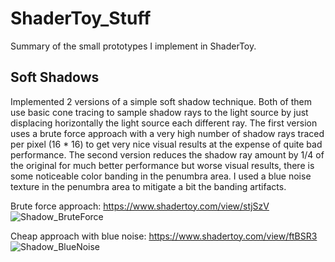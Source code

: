 # ShaderToy_Stuff
Summary of the small prototypes I implement in ShaderToy.



## Soft Shadows 
Implemented 2 versions of a simple soft shadow technique. Both of them use basic cone tracing to sample shadow rays to the light source by just displacing horizontally the light source each different ray. 
The first version uses a brute force approach with a very high number of shadow rays traced per pixel (16 * 16) to get very nice visual results at the expense of quite bad performance.
The second version reduces the shadow ray amount by 1/4 of the original for much better performance but worse visual results, there is some noticeable color banding in the penumbra area. I used a blue noise texture in the penumbra area to mitigate a bit the banding artifacts.

Brute force approach:
https://www.shadertoy.com/view/stjSzV
![Shadow_BruteForce](https://user-images.githubusercontent.com/17479836/128628616-77be88ce-3fa9-4138-bcc1-a679cd4a6822.PNG)

Cheap approach with blue noise:
https://www.shadertoy.com/view/ftBSR3
![Shadow_BlueNoise](https://user-images.githubusercontent.com/17479836/128628648-fb661c3d-86bf-478a-96a8-292688b0eb75.PNG)
